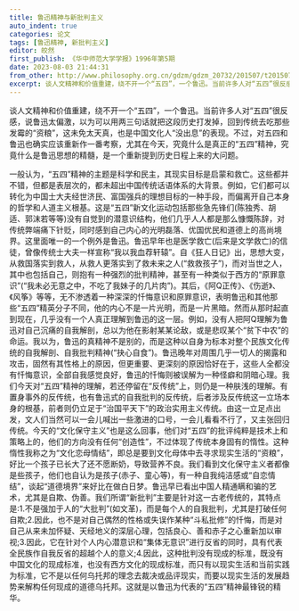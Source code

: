 ```yaml
---
title: 鲁迅精神与新批判主义
auto_indent: true
categories: 论文
tags: [鲁迅精神, 新批判主义]
editor: 皎然
first_publish: 《华中师范大学学报》1996年第5期
date: 2023-08-03 21:44:31
from_other: http://www.philosophy.org.cn/gdzm/gdzm_20732/201507/t20150714_2726789.shtml
excerpt: 谈人文精神和价值重建，绕不开一个“五四”，一个鲁迅。当前许多人对“五四”很反感，说鲁迅太偏激，以为可以用两三句话就把这段历史打发掉，回到传统去吃那些发霉的“资粮”，这未免太天真，也是中国文化人“没出息”的表现。不过，对五四和鲁迅也确实应该重新作一番考察，尤其在今天，究竟什么是真正的“五四”精神，究竟什么是鲁迅思想的精髓，是一个重新提到历史日程上来的大问题。
---
```

谈人文精神和价值重建，绕不开一个“五四”，一个鲁迅。当前许多人对“五四”很反感，说鲁迅太偏激，以为可以用两三句话就把这段历史打发掉，回到传统去吃那些发霉的“资粮”，这未免太天真，也是中国文化人“没出息”的表现。不过，对五四和鲁迅也确实应该重新作一番考察，尤其在今天，究竟什么是真正的“五四”精神，究竟什么是鲁迅思想的精髓，是一个重新提到历史日程上来的大问题。

一般认为，“五四”精神的主题是科学和民主，其现实目标是启蒙和救亡。这些都并不错，但都是表层次的，都未超出中国传统话语体系的大背景。例如，它们都可以转化为中国士大夫经世济民、富国强兵的理想目标的一种手段，而偏离开自己本身的哲学和人道主义根基。这是“五四”新文化运动包括那些急先锋们(陈独秀、胡适、郭沫若等等)没有自觉到的潜意识结构，他们几乎人人都是那么慷慨陈辞，对传统弊端痛下针贬，同时感到自己内心的光明磊落、优国优民和道德上的高尚境界。这里面唯一的一个例外是鲁迅。鲁迅早年也是医学救亡(后来是文学救亡)的信徒，曾像传统士大夫一样宣称“我以我血荐轩辕”。自《狂人日记》出，思想大变，从救国落实到救人，从救人更落实到了救未来之人(“救救孩子”)，而对当世之人，其中也包括自己，则抱有一种强烈的批判精神，甚至有一种类似于西方的“原罪意识”(“我未必无意之中，不吃了我妹子的几片肉”)。其后，《阿Q正传》、《伤逝》、《风筝》等等，无不渗透着一种深深的忏悔意识和原罪意识，表明鲁迅和其他那些“五四”精英分子不同，他的内心不是一片光明，而是一片黑暗。然而从那时起直到现在，几乎没有一个人真正理解到鲁迅的这一层。例如，没有人把阿Q理解为鲁迅对自己沉痛的自我解剖，总以为他在影射某某论敌，或是悲叹某个“贫下中农”的命运。我以为，鲁迅的真精神不是别的，而是这种以自身为标本对整个民族文化传统的自我解剖、自我批判精神(“抉心自食”)。鲁迅晚年对周围几乎一切人的揭露和攻击，固然有其性格上的原因，但更重要、更深刻的原因恰好在于，这些人全都没有忏悔意识，全部自我感觉良好，鲁迅的忏悔则被误解为一种怪癖和阴暗心理。我们今天对“五四”精神的理解，若还停留在“反传统”上，则仍是一种肤浅的理解。有置身事外的反传统，也有鲁迅式的自我批判的反传统，后者涉及反传统这一立场本身的根基，前者则仍立足于“治国平天下”的政治实用主义传统。由这一立足点出发，文人们当然可以一会儿喊出一些激进的口号，一会儿看看不行了，又主张回归传统。今天的“文化保守主义”也是这么回事，他们对“五四”的批评纯粹是技术上和策略上的，他们的方向没有任何“创造性”，不过体现了传统本身固有的惰性。这种惰性我称之为“文化恋母情结”，即总是要到文化母体中去寻求现实生活的“资粮”，好比一个孩子已长大了还不愿断奶，导致营养不良。我们看到文化保守主义者都像是些孩子，他们也自认为是孩子(赤子、童心等)，有一种自我纯洁感或“自恋情结”，谈起“道德境界”来好比在做白日梦。鲁迅早已看出中国人精通瞒和骗的艺术，尤其是自欺、伪善。我们所谓“新批判”主要是针对这一古老传统的，其特点是:1.不是强加于人的“大批判”(如文革)，而是每个人的自我批判，尤其是打破任何自欺;2.因此，也不是对自己偶然的性格或失误作某种“斗私批修”的忏悔，而是对自己从来未加怀疑、天经地义的深层心理，包括良心、善和赤子之心重新加以审视;3.因此，它在针对个人内心潜意识和“集体无意识”进行反省的同时，具有代表全民族作自我反省的超越个人的意义;4.因此，这种批判没有现成的标准，既没有中国文化的现成标准，也没有西方文化的现成标准，而只有以现实生活和当前实践为标准，它不是以任何乌托邦的理念去裁决或品评现实，而要以现实生活的发展趋势来解构任何现成的道德乌托邦。这就是以鲁迅为代表的“五四”精神最锋锐的精华。
